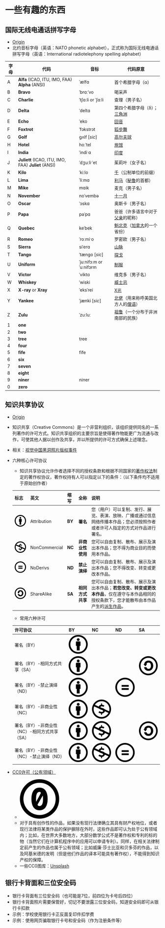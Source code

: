 # 一些有趣的东西
## 国际无线电通话拼写字母
* [Origin](https://zh.wikipedia.org/wiki/%E5%8C%97%E7%BA%A6%E9%9F%B3%E6%A0%87%E5%AD%97%E6%AF%8D)
* 北约音标字母（英语：NATO phonetic alphabet），正式称为国际无线电通话拼写字母（英语：International radiotelephony spelling alphabet）

| 字母 | 代码                                                | 音标                      | 代码原意                                                     |
| ---- | --------------------------------------------------- | ------------------------- | ------------------------------------------------------------ |
| A    | **Alfa** (ICAO, ITU, IMO, FAA)  **Alpha** (ANSI)    | ˈælfɑ                     | 首个希腊字母（α）                                            |
| B    | **Bravo**                                           | ˈbrɑːˈvo                  | 喝采声                                                       |
| C    | **Charlie**                                         | ˈtʃɑːli  or  ˈʃɑːli       | 查理（男子名）                                               |
| D    | **Delta**                                           | ˈdeltɑ                    | 第四个希腊字母（δ）；[三角洲](https://zh.wikipedia.org/wiki/%E4%B8%89%E8%A7%92%E6%B4%B2) |
| E    | **Echo**                                            | ˈeko                      | [回音](https://zh.wikipedia.org/wiki/%E5%9B%9E%E9%9F%B3)     |
| F    | **Foxtrot**                                         | ˈfɔkstrɔt                 | [狐步舞](https://zh.wikipedia.org/wiki/%E7%8B%90%E6%AD%A5%E8%88%9E) |
| G    | **Golf**                                            | ɡʌlf [*sic*]              | [高尔夫球](https://zh.wikipedia.org/wiki/%E9%AB%98%E7%88%BE%E5%A4%AB%E7%90%83) |
| H    | **Hotel**                                           | hoːˈtel                   | [旅馆](https://zh.wikipedia.org/wiki/%E6%97%85%E9%A4%A8)     |
| I    | **India**                                           | ˈindiˑɑ                   | [印度](https://zh.wikipedia.org/wiki/%E5%8D%B0%E5%BA%A6)     |
| J    | **Juliett** (ICAO, ITU, IMO, FAA) **Juliet** (ANSI) | ˈdʒuːliˑˈet               | 茱莉叶（女子名）                                             |
| K    | **Kilo**                                            | ˈkiːlo                    | [千](https://zh.wikipedia.org/wiki/%E5%8D%83_(%E5%89%8D%E7%B6%B4))（公制单位的前缀） |
| L    | **Lima**                                            | ˈliːmɑ                    | [利马](https://zh.wikipedia.org/wiki/%E5%88%A9%E9%A6%AC)（[秘鲁](https://zh.wikipedia.org/wiki/%E7%A7%98%E9%AD%AF)的首都） |
| M    | **Mike**                                            | mɑik                      | 麦克（男子名）                                               |
| N    | **November**                                        | noˈvembə                  | [十一月](https://zh.wikipedia.org/wiki/%E5%8D%81%E4%B8%80%E6%9C%88) |
| O    | **Oscar**                                           | ˈɔskɑ                     | 奥斯卡（男子名）                                             |
| P    | **Papa**                                            | pəˈpɑ                     | 爸爸（许多语言中对于[父亲](https://zh.wikipedia.org/wiki/%E7%88%B6%E8%A6%AA)的昵称） |
| Q    | **Quebec**                                          | keˈbek                    | [魁北克](https://zh.wikipedia.org/wiki/%E9%AD%81%E5%8C%97%E5%85%8B)（[加拿大](https://zh.wikipedia.org/wiki/%E5%8A%A0%E6%8B%BF%E5%A4%A7)的一个省份） |
| R    | **Romeo**                                           | ˈroːmiˑo                  | 罗密欧（男子名）                                             |
| S    | **Sierra**                                          | siˈerɑ                    | [山脉](https://zh.wikipedia.org/wiki/%E5%B1%B1%E8%84%88)     |
| T    | **Tango**                                           | ˈtænɡo [*sic*]            | [探戈](https://zh.wikipedia.org/wiki/%E6%8E%A2%E6%88%88)     |
| U    | **Uniform**                                         | ˈjuːnifɔːm  or  ˈuːnifɔrm | [制服](https://zh.wikipedia.org/wiki/%E5%88%B6%E6%9C%8D)     |
| V    | **Victor**                                          | ˈviktɑ                    | 维克多（男子名）                                             |
| W    | **Whiskey**                                         | ˈwiski                    | [威士忌](https://zh.wikipedia.org/wiki/%E5%A8%81%E5%A3%AB%E5%BF%8C) |
| X    | **X-ray** or **Xray**                               | ˈeksˈrei                  | [X光](https://zh.wikipedia.org/wiki/X%E5%85%89)              |
| Y    | **Yankee**                                          | ˈjænki [*sic*]            | [北佬](https://zh.wikipedia.org/wiki/%E6%B4%8B%E5%9F%BA)（用来称呼美国北方人的[俚语](https://zh.wikipedia.org/wiki/%E4%BF%9A%E8%AA%9E)） |
| Z    | **Zulu**                                            | ˈzuːluː                   | [祖鲁](https://zh.wikipedia.org/wiki/%E7%A5%96%E9%AD%AF)（一个分布于非洲南部的民族） |
| 1    | **one**                                             |                           |                                                              |
| 2    | **two**                                             |                           |                                                              |
| 3    | **tree**                                            | tree                      |                                                              |
| 4    | **four**                                            |                           |                                                              |
| 5    | **fife**                                            | fife                      |                                                              |
| 6    | **six**                                             |                           |                                                              |
| 7    | **seven**                                           |                           |                                                              |
| 8    | **eight**                                           |                           |                                                              |
| 9    | **niner**                                           | niner                     |                                                              |
| 0    | **zero**                                            |                           |                                                              |

## 知识共享协议
* [Origin](https://zh.wikipedia.org/wiki/%E5%88%9B%E4%BD%9C%E5%85%B1%E7%94%A8)
* 知识共享（Creative Commons）是一个非营利组织，该组织提供同名的一系列著作的许可方式。知识共享组织的主要宗旨是使得著作物能更广为流通与改作，可使其他人据以创作及共享，并以所提供的许可方式确保上述理念。
* 相关：[视觉中国黑洞照片版权事件](https://zh.wikipedia.org/wiki/%E8%A7%86%E8%A7%89%E4%B8%AD%E5%9B%BD#%E9%BB%91%E6%B4%9E%E7%85%A7%E7%89%87%E7%89%88%E6%9D%83%E4%BA%8B%E4%BB%B6)

* 六种核心许可协议
    * 知识共享协议允许作者选择不同的授权条款和根据不同国家的[著作权法](https://zh.wikipedia.org/wiki/%E8%91%97%E4%BD%9C%E6%AC%8A%E6%B3%95)制定的著作权协议，著作权持有人可以指定以下的条件：（以下条件均不适用于原始创作者）
    
    | 标志                                                         | 英文          | 缩写   | 全称             | 说明                                                         |
    | ------------------------------------------------------------ | ------------- | ------ | ---------------- | ------------------------------------------------------------ |
    | ![Cc-by](../img/knowledge/cc-by.svg) | Attribution   | **BY** | **署名**         | 您（用户）可以复制、发行、展览、表演、放映、广播或通过信息网络传播本作品；您必须按照作者或者许可人指定的方式对作品进行署名。 |
    | ![Cc-nc](../img/knowledge/cc-nc.svg) | NonCommercial | **NC** | **非商业性使用** | 您可以自由复制、散布、展示及演出本作品；您不得为商业目的而使用本作品。 |
    | ![Cc-nd](../img/knowledge/cc-nd.svg) | NoDerivs      | **ND** | **禁止演绎**     | 您可以自由复制、散布、展示及演出本作品；您不得改变、转变或更改本作品。 |
    | ![Cc-sa](../img/knowledge/cc-sa.svg) | ShareAlike    | **SA** | **相同方式共享** | 您可以自由复制、散布、展示及演出本作品；**若您改变、转变或更改本作品**，仅在遵守与本作品相同的授权条款下，您才能散布由本作品产生的[派生作品](https://zh.wikipedia.org/wiki/%E8%A1%8D%E7%94%9F%E4%BD%9C%E5%93%81)。 |
    
    * 常用六种许可
    
    | 许可协议                                     | BY                                   | NC                                                           | ND                                   | SA                                   |
    | -------------------------------------------- | ------------------------------------ | ------------------------------------------------------------ | ------------------------------------ | ------------------------------------ |
    | 署名（BY）                                   | ![Cc-by](../img/knowledge/cc-by.svg) |                                                              |                                      |                                      |
    | 署名（BY）-相同方式共享（SA）                | ![Cc-by](../img/knowledge/cc-by.svg) |                                                              |                                      | ![Cc-sa](../img/knowledge/cc-sa.svg) |
    | 署名（BY）-禁止演绎（ND）                    | ![Cc-by](../img/knowledge/cc-by.svg) |                                                              | ![Cc-nd](../img/knowledge/cc-nd.svg) |                                      |
    | 署名（BY）-非商业性（NC）                    | ![Cc-by](../img/knowledge/cc-by.svg) | ![Cc-nc](../img/knowledge/cc-nc.svg) |                                      |                                      |
    | 署名（BY）-非商业性（NC）-相同方式共享（SA） | ![Cc-by](../img/knowledge/cc-by.svg) | ![Cc-nc](../img/knowledge/cc-nc.svg) |                                      | ![Cc-sa](../img/knowledge/cc-sa.svg) |
    | 署名（BY）-非商业性（NC）-禁止演绎（ND）     | ![Cc-by](../img/knowledge/cc-by.svg) | ![Cc-nc](../img/knowledge/cc-nc.svg) | ![Cc-nd](../img/knowledge/cc-nd.svg) |                                      |

* [CC0许可（公有领域）](https://zh.wikipedia.org/wiki/%E5%85%AC%E6%9C%89%E9%A2%86%E5%9F%9F)
    * ![Cc-zero](../img/knowledge/cc-zero.svg)
    * 对于具有创作性的作品，如果没有现行法律确立其具有财产权地位，或者现行法律将某类作品的保护摒除在外时，这些作品即可认为处于公有领域内；比如，在世界大多数地方，大部分数学公式不是著作权和专利的标的物（当然它们在计算机程序中的应用可以申请专利）。同样，在相关法律制定前产生的作品也属于公有领域；比如威廉·莎士比亚和贝多芬的作品，以及阿基米德的发明（但是他们作品的译本可能具有著作权），不能得到知识产权的保障。
    * 一些CC0图库：[Unsplash](https://unsplash.com/)

## 银行卡背面和三位安全码
* 银行卡背面有三位安全码（也可能是7位，前四位为卡号后四位）
* 银行卡背面照片需要保管好，切记不要泄露三位安全码，知道安全码即可从银行卡扣款
* 示例：学校使用银行卡正反面复印件扣学费
* 示例：使用网页骗取银行卡号和安全码（作为注册条件等）














